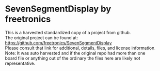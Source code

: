 
# SevenSegmentDisplay by freetronics  
This is a harvested standardized copy of a project from github.  
The original project can be found at:  
https://github.com/freetronics/SevenSegmentDisplay  
Please consult that link for additional, details, files, and license information.  
Note: It was auto harvested and if the original repo had more than one board file or anything out of the ordinary the files here are likely not representative.  
    